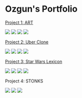 # Ozgun's Portfolio


[Project 1: ART](https://github.com/Ozgun92/ART)

![](https://github.com/Ozgunyildiz1/Ozgun_Portfolio/blob/main/images/Apple%20iPhone%2011%20Pro%20Max%20Screenshot%200.png) 
![](https://github.com/Ozgunyildiz1/Ozgun_Portfolio/blob/main/images/Apple%20iPhone%2011%20Pro%20Max%20Screenshot%201.png)
![](https://github.com/Ozgunyildiz1/Ozgun_Portfolio/blob/main/images/Apple%20iPhone%2011%20Pro%20Max%20Screenshot%202.png)
![](https://github.com/Ozgunyildiz1/Ozgun_Portfolio/blob/main/images/Apple%20iPhone%2011%20Pro%20Max%20Screenshot%203.png)

[Project 2: Uber Clone](https://github.com/Ozgun92/Uber-Clone)

![](https://github.com/Ozgunyildiz1/Ozgun_Portfolio/blob/main/images/Uber1.png)
![](https://github.com/Ozgunyildiz1/Ozgun_Portfolio/blob/main/images/Uber2.png)
![](https://github.com/Ozgunyildiz1/Ozgun_Portfolio/blob/main/images/Uber3.png)
![](https://github.com/Ozgunyildiz1/Ozgun_Portfolio/blob/main/images/Uber4.png)

[Project 3: Star Wars Lexicon](https://github.com/Ozgun92/StarWars-Lexicon)

![](https://github.com/Ozgunyildiz1/Ozgun_Portfolio/blob/main/images/SW1.jpg)
![](https://github.com/Ozgunyildiz1/Ozgun_Portfolio/blob/main/images/SW2.png)
![](https://github.com/Ozgunyildiz1/Ozgun_Portfolio/blob/main/images/SW3.png)
![](https://github.com/Ozgunyildiz1/Ozgun_Portfolio/blob/main/images/SW4.png)

Project 4: STONKS

![](https://github.com/Ozgunyildiz1/Ozgun_Portfolio/blob/main/images/F1.png)
![](https://github.com/Ozgunyildiz1/Ozgun_Portfolio/blob/main/images/F2.png)
![](https://github.com/Ozgunyildiz1/Ozgun_Portfolio/blob/main/images/F3.png)



